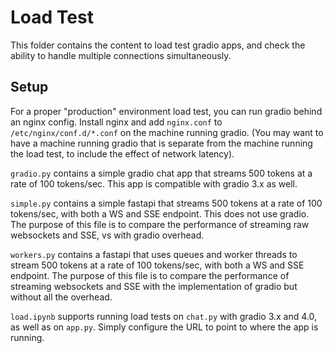 # Load Test

This folder contains the content to load test gradio apps, and check the ability to handle multiple connections simultaneously.

## Setup

For a proper "production" environment load test, you can run gradio behind an nginx config. Install nginx and add `nginx.conf` to `/etc/nginx/conf.d/*.conf` on the machine running gradio. (You may want to have a machine running gradio that is separate from the machine running the load test, to include the effect of network latency).

`gradio.py` contains a simple gradio chat app that streams 500 tokens at a rate of 100 tokens/sec. This app is compatible with gradio 3.x as well.

`simple.py` contains a simple fastapi that streams 500 tokens at a rate of 100 tokens/sec, with both a WS and SSE endpoint. This does not use gradio. The purpose of this file is to compare the performance of streaming raw websockets and SSE, vs with gradio overhead.

`workers.py` contains a fastapi that uses queues and worker threads to stream 500 tokens at a rate of 100 tokens/sec, with both a WS and SSE endpoint. The purpose of this file is to compare the performance of streaming websockets and SSE with the implementation of gradio but without all the overhead.

`load.ipynb` supports running load tests on `chat.py` with gradio 3.x and 4.0, as well as on `app.py`. Simply configure the URL to point to where the app is running.
